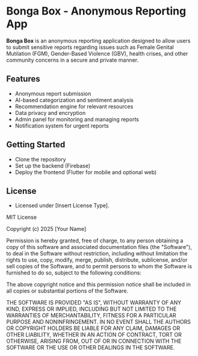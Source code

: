 # Bonga Box - Anonymous Reporting App

**Bonga Box** is an anonymous reporting application designed to allow users to submit sensitive reports regarding issues such as Female Genital Mutilation (FGM), Gender-Based Violence (GBV), health crises, and other community concerns in a secure and private manner.

## Features
- Anonymous report submission
- AI-based categorization and sentiment analysis
- Recommendation engine for relevant resources
- Data privacy and encryption
- Admin panel for monitoring and managing reports
- Notification system for urgent reports

## Getting Started
- Clone the repository
- Set up the backend (Firebase)
- Deploy the frontend (Flutter for mobile and optional web)

## License
- Licensed under [Insert License Type].

MIT License

Copyright (c) 2025 [Your Name]

Permission is hereby granted, free of charge, to any person obtaining a copy
of this software and associated documentation files (the "Software"), to deal
in the Software without restriction, including without limitation the rights
to use, copy, modify, merge, publish, distribute, sublicense, and/or sell
copies of the Software, and to permit persons to whom the Software is
furnished to do so, subject to the following conditions:

The above copyright notice and this permission notice shall be included in all
copies or substantial portions of the Software.

THE SOFTWARE IS PROVIDED "AS IS", WITHOUT WARRANTY OF ANY KIND, EXPRESS OR
IMPLIED, INCLUDING BUT NOT LIMITED TO THE WARRANTIES OF MERCHANTABILITY,
FITNESS FOR A PARTICULAR PURPOSE AND NONINFRINGEMENT. IN NO EVENT SHALL THE
AUTHORS OR COPYRIGHT HOLDERS BE LIABLE FOR ANY CLAIM, DAMAGES OR OTHER
LIABILITY, WHETHER IN AN ACTION OF CONTRACT, TORT OR OTHERWISE, ARISING FROM,
OUT OF OR IN CONNECTION WITH THE SOFTWARE OR THE USE OR OTHER DEALINGS IN THE
SOFTWARE.